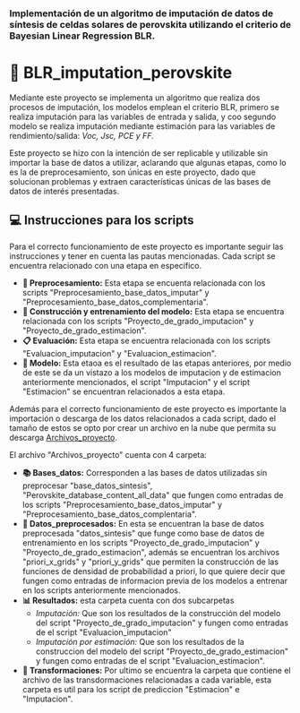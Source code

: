 ### Implementación de un algoritmo de imputación de datos de síntesis de celdas solares de perovskita utilizando el criterio de Bayesian Linear Regression BLR.

# 📑 BLR_imputation_perovskite

Mediante este proyecto se implementa un algoritmo que realiza dos procesos de imputación, los modelos emplean el criterio BLR, primero se realiza imputación para las variables de entrada y salida, y coo segundo modelo se realiza imputación mediante estimación para las variables de rendimiento/salida: *Voc, Jsc, PCE y FF.*

Este proyecto se hizo con la intención de ser replicable y utilizable sin importar la base de datos a utilizar, aclarando que algunas etapas, como lo es la de preprocesamiento, son únicas en este proyecto, dado que solucionan problemas y extraen características únicas de las bases de datos de interés presentadas.

## 💻 Instrucciones para los scripts
Para el correcto funcionamiento de este proyecto es importante seguir las instrucciones y tener en cuenta las pautas mencionadas. Cada script se encuentra relacionado con una etapa en específico.
- **📄 Preprocesamiento:** Esta etapa se encuenta relacionada con los scripts "Preprocesamiento_base_datos_imputar" y "Preprocesamiento_base_datos_complementaria".
- **📑 Construcción y entrenamiento del modelo:** Esta etapa se encuentra relacionada con los scripts "Proyecto_de_grado_imputacion" y "Proyecto_de_grado_estimacion".
- **📋 Evaluación:** Esta etapa se encuentra relacionada con los scripts "Evaluacion_imputacion" y "Evaluacion_estimacion".
- **:crystal_ball: Modelo:** Esta etaoa es el resultado de las etapas anteriores, por medio de este se da un vistazo a los modelos de imputacion y de estimacion anteriormente mencionados, el script "Imputacion" y el script "Estimacion" se encuentran relacionados a esta etapa.

Además para el correcto funcionamiento de este proyecto es importante la importación o descarga de los datos relacionados a cada script, dado el tamaño de estos se opto por crear un archivo en la nube que permita su descarga [Archivos_proyecto](https://drive.google.com/file/d/1RLdhUYAIKnMCvDBnZZdg6qZmKPp_ByRN/view?usp=sharing).


El archivo "Archivos_proyecto" cuenta con 4 carpeta:
- **📚 Bases_datos:** Corresponden a las bases de datos utilizadas sin preprocesar "base_datos_sintesis", "Perovskite_database_content_all_data" que fungen como entradas de los scripts "Preprocesamiento_base_datos_imputar" y "Preprocesamiento_base_datos_complentaria".
- **📓 Datos_preprocesados:** En esta se encuentran la base de datos preprocesada "datos_sintesis" que funge como base de datos de entrenamiento en los scripts "Proyecto_de_grado_imputacion" y "Proyecto_de_grado_estimacion", además se encuentran los archivos "priori_x_grids" y "priori_y_grids" que permiten la construcción de las funciones de densidad de probabilidad a priori, lo que quiere decir que fungen como entradas de informacion previa de los modelos a entrenar en los scripts anteriormente mencionados.
- **📊 Resultados:** esta carpeta cuenta con dos subcarpetas
  - *Imputación:* Que son los resultados de la construcción del modelo del script "Proyecto_de_grado_imputacion" y fungen como entradas de el script "Evaluacion_imputacion"
  - *Imputación por estimación:* Que son los resultados de la construccion del modelo del script "Proyecto_de_grado_estimacion" y fungen como entradas de el script "Evaluacion_estimacion".
- **:newspaper: Transformaciones:** Por ultimo se encuentra la carpeta que contiene el archivo de las transdormaciones relacionadas a cada variable, esta carpeta es util para los script de prediccion "Estimacion" e "Imputacion".
